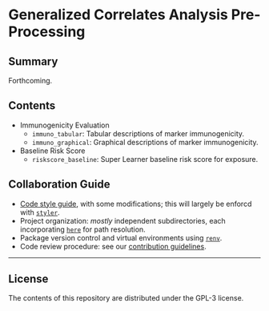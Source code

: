# Generalized Correlates Analysis Pre-Processing

## Summary

Forthcoming.

## Contents

* Immunogenicity Evaluation
  * `immuno_tabular`: Tabular descriptions of marker immunogenicity.
  * `immuno_graphical`: Graphical descriptions of marker immunogenicity.
* Baseline Risk Score
  * `riskscore_baseline`: Super Learner baseline risk score for exposure.

## Collaboration Guide

* [Code style guide](https://style.tidyverse.org/), with some modifications;
  this will largely be enforcd with [`styler`](https://styler.r-lib.org/).
* Project organization: _mostly_ independent subdirectories, each incorporating
  [`here`](https://here.r-lib.org/) for path resolution.
* Package version control and virtual environments using
  [`renv`](https://rstudio.github.io/renv/).
* Code review procedure: see our [contribution
   guidelines](https://github.com/CoVPN/correlates_processing/blob/master/CONTRIBUTING.md).

---

## License

The contents of this repository are distributed under the GPL-3 license.
